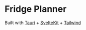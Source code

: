 # Fridge Planner

Built with [Tauri](https://github.com/tauri-apps/tauri) + [SvelteKit](https://github.com/sveltejs/kit) + [Tailwind](https://github.com/tailwindlabs/tailwindcss)
